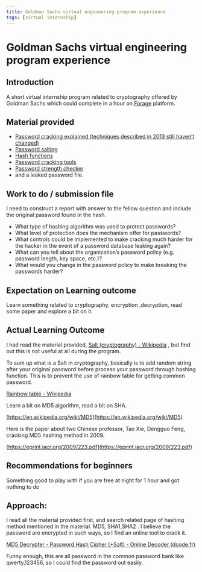 ```yaml
---
title: Goldman Sachs virtual engineering program experience
tags: [virtual internship]
---
```


# Goldman Sachs virtual engineering program experience

## Introduction

A short virtual internship program related to cryptography offered by Goldman Sachs which could complete in a hour on [Forage](https://www.theforage.com/) platform.

## Material provided

- [Password cracking explained (techniques described in 2013 still haven’t changed)](https://arstechnica.com/information-technology/2013/05/how-crackers-make-minced-meat-out-of-your-passwords/)
- [Password salting](https://en.wikipedia.org/wiki/Salt_(cryptography))
- [Hash functions](https://en.wikipedia.org/wiki/Cryptographic_hash_function)
- [Password cracking tools](https://en.wikipedia.org/wiki/Password_cracking#Software)
- [Password strength checker](https://howsecureismypassword.net/)
- and a leaked password file.

## Work to do / submission file

I need to construct a report with answer to the fellow question and include the original password found in the hash.

- What type of hashing algorithm was used to protect passwords?
- What level of protection does the mechanism offer for passwords?
- What controls could be implemented to make cracking much harder for the hacker in the event of a password database leaking again?
- What can you tell about the organization’s password policy (e.g. password length, key space, etc.)?
- What would you change in the password policy to make breaking the passwords harder?

## Expectation on Learning outcome

Learn something related to cryptography, encryption ,decryption, read some paper and explore a bit on it.

## Actual Learning Outcome

I had read the material provided, [Salt (cryptography) - Wikipedia](https://en.wikipedia.org/wiki/Salt_(cryptography)) , but find out this is not useful at all during the program.

To sum up what is a Salt in cryptography, basically is to add random string after your original password before process your password through hashing function. This is to prevent the use of rainbow table for getting common password. 

[Rainbow table - Wikipedia](https://en.wikipedia.org/wiki/Rainbow_table)

Learn a bit on MD5 algorithm, read a bit on SHA. 

[https://en.wikipedia.org/wiki/MD5](https://en.wikipedia.org/wiki/MD5)

Here is the paper about two Chinese professor, Tao Xie, Dengguo Feng, cracking MD5 hashing method in 2009.

[https://eprint.iacr.org/2009/223.pdf](https://eprint.iacr.org/2009/223.pdf)

## Recommendations for beginners

Something good to play with if you are free at night for 1 hour and got nothing to do

## Approach:

I read all the material provided first, and search related page of hashing method mentioned in the material. MD5, SHA1,SHA2 . I believe the password are encrypted in such ways, so I find an online tool to crack it. 

[MD5 Decrypter - Password Hash Cipher (+Salt) - Online Decoder (dcode.fr)](https://www.dcode.fr/md5-hash)

Funny enough, this are all password in the common password bank like qwerty,123456, so I could find the password out easily.